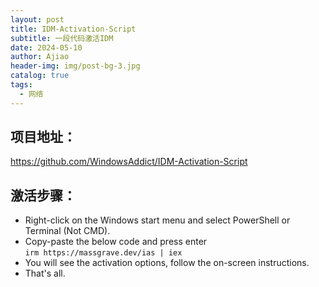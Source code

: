 ```yaml
---
layout: post
title: IDM-Activation-Script
subtitle: 一段代码激活IDM
date: 2024-05-10
author: Ajiao
header-img: img/post-bg-3.jpg
catalog: true
tags:
  - 网络
---
```

## 项目地址：

https://github.com/WindowsAddict/IDM-Activation-Script

## 激活步骤：

- Right-click on the Windows start menu and select PowerShell or Terminal (Not CMD).
- Copy-paste the below code and press enter  
    `irm https://massgrave.dev/ias | iex`
- You will see the activation options, follow the on-screen instructions.
- That's all.